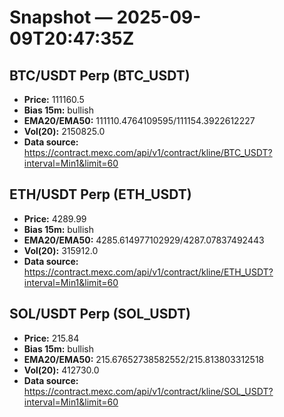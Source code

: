 # Snapshot — 2025-09-09T20:47:35Z

## BTC/USDT Perp (BTC_USDT)
- **Price:** 111160.5
- **Bias 15m:** bullish
- **EMA20/EMA50:** 111110.4764109595/111154.3922612227
- **Vol(20):** 2150825.0
- **Data source:** https://contract.mexc.com/api/v1/contract/kline/BTC_USDT?interval=Min1&limit=60

## ETH/USDT Perp (ETH_USDT)
- **Price:** 4289.99
- **Bias 15m:** bullish
- **EMA20/EMA50:** 4285.614977102929/4287.07837492443
- **Vol(20):** 315912.0
- **Data source:** https://contract.mexc.com/api/v1/contract/kline/ETH_USDT?interval=Min1&limit=60

## SOL/USDT Perp (SOL_USDT)
- **Price:** 215.84
- **Bias 15m:** bullish
- **EMA20/EMA50:** 215.67652738582552/215.813803312518
- **Vol(20):** 412730.0
- **Data source:** https://contract.mexc.com/api/v1/contract/kline/SOL_USDT?interval=Min1&limit=60
